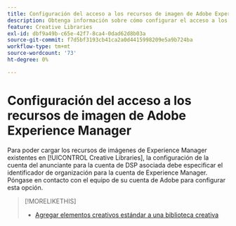 ```yaml
---
title: Configuración del acceso a los recursos de imagen de Adobe Experience Manager
description: Obtenga información sobre cómo configurar el acceso a los recursos de Experience Manager en  [!DNL Creative].
feature: Creative Libraries
exl-id: dbf9a49b-c65e-42f7-8ca4-0dad62d8b03a
source-git-commit: f7d5bf3193cb41ca2a0d4415998209e5a9b724ba
workflow-type: tm+mt
source-wordcount: '73'
ht-degree: 0%

---
```


# Configuración del acceso a los recursos de imagen de Adobe Experience Manager

<!-- Is this relevant only to standard creatives? If so, then move into Standard Creatives chapter instead of at the top, where it is now -->

Para poder cargar los recursos de imágenes de Experience Manager existentes en [!UICONTROL Creative Libraries], la configuración de la cuenta del anunciante para la cuenta de DSP asociada debe especificar el identificador de organización para la cuenta de Experience Manager. Póngase en contacto con el equipo de su cuenta de Adobe para configurar esta opción.

>[!MORELIKETHIS]
>
>* [Agregar elementos creativos estándar a una biblioteca creativa](creative-add-standard.md)
